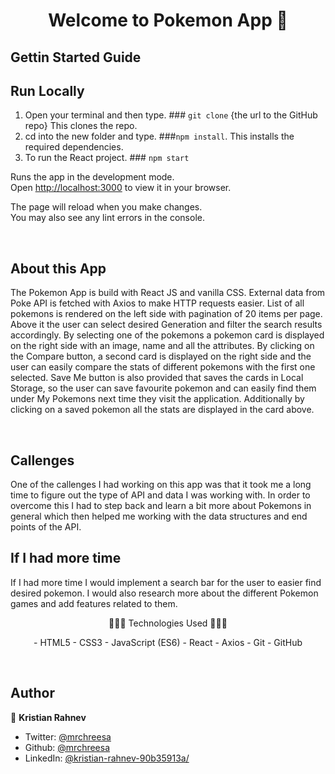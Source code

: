 <h1 align="center">Welcome to Pokemon App 👋</h1>

## Gettin Started Guide

## Run Locally

1. Open your terminal and then type. ### `git clone` {the url to the GitHub repo} This clones the repo.
2. cd into the new folder and type. ###`npm install`. This installs the required dependencies.
3. To run the React project. ### `npm start`

Runs the app in the development mode.\
Open [http://localhost:3000](http://localhost:3000) to view it in your browser.

The page will reload when you make changes.\
You may also see any lint errors in the console.

<br />
<h2> About this App </h2>

The Pokemon App is build with React JS and vanilla CSS. External data from Poke API is fetched with Axios to make HTTP requests easier. List of all pokemons is rendered on the left side with pagination of 20 items per page. Above it the user can select desired Generation and filter the search results accordingly. By selecting one of the pokemons a pokemon card is displayed on the right side with an image, name and all the attributes. By clicking on the Compare button, a second card is displayed on the right side and the user can easily compare the stats of different pokemons with the first one selected. Save Me button is also provided that saves the cards in Local Storage, so the user can save favourite pokemon and can easily find them under My Pokemons next time they visit the application. Additionally by clicking on a saved pokemon all the stats are displayed in the card above.

<br />
<h2> Callenges </h2>
One of the callenges I had working on this app was that it took me a long time to figure out the type of API and data I was working with. In order to overcome this I had to step back and learn a bit more about Pokemons in general which then helped me working with the data structures and end points of the API.

<h2>If I had more time </h2>
If I had more time I would implement a search bar for the user to easier find desired pokemon. I would also research more about the different Pokemon games and add features related to them.

<br >
<p align="center">
 🔶🔶🔶 Technologies Used 🔶🔶🔶
 </p>
<p align="center">
- HTML5
- CSS3
- JavaScript (ES6)
- React
- Axios
- Git
- GitHub
</p>
</br>

## Author

👤 **Kristian Rahnev**

- Twitter: [@mrchreesa](https://twitter.com/mrchreesa)
- Github: [@mrchreesa](https://github.com/mrchreesa)
- LinkedIn: [@kristian-rahnev-90b35913a/](https://linkedin.com/in/kristian-rahnev-90b35913a/)
